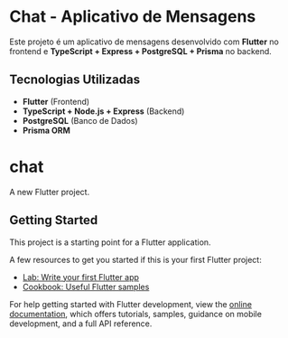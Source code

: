 # Chat - Aplicativo de Mensagens  
Este projeto é um aplicativo de mensagens desenvolvido com **Flutter** no frontend e **TypeScript + Express + PostgreSQL + Prisma** no backend.  

## Tecnologias Utilizadas
- **Flutter** (Frontend)
- **TypeScript + Node.js + Express** (Backend)
- **PostgreSQL** (Banco de Dados)
- **Prisma ORM**

# chat

A new Flutter project.

## Getting Started

This project is a starting point for a Flutter application.

A few resources to get you started if this is your first Flutter project:

- [Lab: Write your first Flutter app](https://docs.flutter.dev/get-started/codelab)
- [Cookbook: Useful Flutter samples](https://docs.flutter.dev/cookbook)

For help getting started with Flutter development, view the
[online documentation](https://docs.flutter.dev/), which offers tutorials,
samples, guidance on mobile development, and a full API reference.
